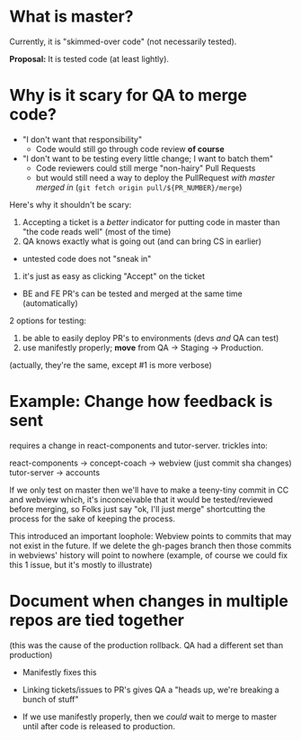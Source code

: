 # What is master?

Currently, it is "skimmed-over code" (not necessarily tested).

**Proposal:** It is tested code (at least lightly).

# Why is it scary for QA to merge code?

- "I don't want that responsibility"
  - Code would still go through code review **of course**
- "I don't want to be testing every little change; I want to batch them"
  - Code reviewers could still merge "non-hairy" Pull Requests
  - but would still need a way to deploy the PullRequest _with master merged in_ (`git fetch origin pull/${PR_NUMBER}/merge`)

Here's why it shouldn't be scary:

1. Accepting a ticket is a _better_ indicator for putting code in master than "the code reads well" (most of the time)
1. QA knows exactly what is going out (and can bring CS in earlier)
  - untested code does not "sneak in"
1. it's just as easy as clicking "Accept" on the ticket
  - BE and FE PR's can be tested and merged at the same time (automatically)


2 options for testing:

1. be able to easily deploy PR's to environments (devs _and_ QA can test)
1. use manifestly properly; **move** from QA -> Staging -> Production.

(actually, they're the same, except #1 is more verbose)



# Example: Change how feedback is sent

requires a change in react-components and tutor-server. trickles into:

react-components -> concept-coach -> webview (just commit sha changes)
tutor-server -> accounts

If we only test on master then we'll have to make a teeny-tiny commit in CC and webview which, it's inconceivable that it would be tested/reviewed before merging, so Folks just say "ok, I'll just merge" shortcutting the process for the sake of keeping the process.

This introduced an important loophole: Webview points to commits that may not exist in the future. If we delete the gh-pages branch then those commits in webviews' history will point to nowhere  (example, of course we could fix this 1 issue, but it's mostly to illustrate)


# Document when changes in multiple repos are tied together

(this was the cause of the production rollback. QA had a different set than production)

- Manifestly fixes this
- Linking tickets/issues to PR's gives QA a "heads up, we're breaking a bunch of stuff"

- If we use manifestly properly, then we *could* wait to merge to master until after code is released to production.
